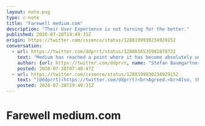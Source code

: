```yaml
---
layout: note.pug
type: c-note
title: "Farewell medium.com"
description: "Their User Experience is not turning for the better."
published: 2020-07-28T19:49:31Z
origin: https://twitter.com/cssence/status/1288199930234929152
conversation:
  - url: https://twitter.com/ddprrt/status/1288016535982878722
    text: "Medium has reached a point where it has become absolutely unusable for me.<br><br>I’m either screamed at with sign-up pop-ups or not allowed to read content without a sign-up at all.<br><br>I really urge tech folks to not publish their stuff on this site. There are better ways to do that."
    author: {url: https://twitter.com/ddprrt, name: "Stefan Baumgartner"}
    posted: 2020-07-28T07:40:47Z
  - url: https://twitter.com/cssence/status/1288199930234929152
    text: "[@ddprrt](https://twitter.com/ddprrt)<br>Agreed.<br>Also, this made me realize that I pulled the plug on Medium a year ago.<br>Time flies.<br>[cssence.com/2019/leaving-social-sites](/2019/leaving-social-sites/)"
    posted: 2020-07-28T19:49:31Z
---
```


# Farewell medium.com
